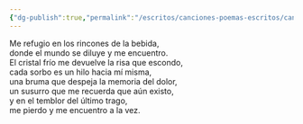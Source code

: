 ```yaml
---
{"dg-publish":true,"permalink":"/escritos/canciones-poemas-escritos/canciones-poemas-escritos/alcohol/"}
---
```


Me refugio en los rincones de la bebida,  
donde el mundo se diluye y me encuentro.  
El cristal frío me devuelve la risa que escondo,  
cada sorbo es un hilo hacia mí misma,  
una bruma que despeja la memoria del dolor,  
un susurro que me recuerda que aún existo,  
y en el temblor del último trago,  
me pierdo y me encuentro a la vez.